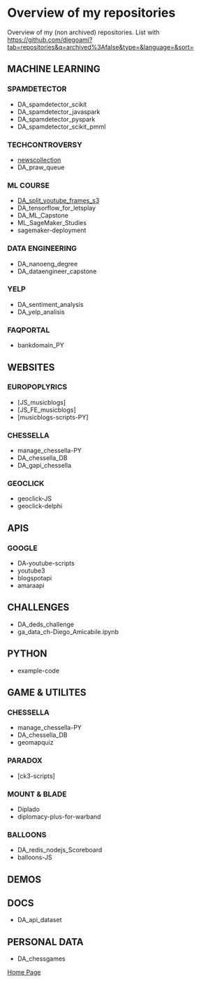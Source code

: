 # Overview of my repositories

Overview of my (non archived) repositories. List with https://github.com/diegoami?tab=repositories&q=archived%3Afalse&type=&language=&sort=

## MACHINE LEARNING

### SPAMDETECTOR

* DA_spamdetector_scikit
* DA_spamdetector_javaspark
* DA_spamdetector_pyspark 
* DA_spamdetector_scikit_pmml

### TECHCONTROVERSY

* [newscollection](http://github.com/diegoam/newscollection)
* DA_praw_queue

### ML COURSE

* [DA_split_youtube_frames_s3](http://github.com/diegoam/DA_split_youtube_frames_s3)
* DA_tensorflow_for_letsplay
* DA_ML_Capstone
* ML_SageMaker_Studies
* sagemaker-deployment


### DATA ENGINEERING

* DA_nanoeng_degree
* DA_dataengineer_capstone

### YELP

* DA_sentiment_analysis
* DA_yelp_analisis


### FAQPORTAL


* bankdomain_PY

## WEBSITES

### EUROPOPLYRICS

* [JS_musicblogs]
* [JS_FE_musicblogs]
* [musicblogs-scripts-PY] 

### CHESSELLA

* manage_chessella-PY
* DA_chessella_DB
* DA_gapi_chessella

### GEOCLICK 

* geoclick-JS 
* geoclick-delphi

## APIS

### GOOGLE

* DA-youtube-scripts
* youtube3
* blogspotapi
* amaraapi

## CHALLENGES

* DA_deds_challenge
* ga_data_ch-Diego_Amicabile.ipynb 
 
## PYTHON

* example-code

## GAME & UTILITES

### CHESSELLA

* manage_chessella-PY
* DA_chessella_DB 
* geomapquiz 

### PARADOX

* [ck3-scripts]

### MOUNT & BLADE

* Diplado 
* diplomacy-plus-for-warband

### BALLOONS

* DA_redis_nodejs_Scoreboard
* balloons-JS

## DEMOS

## DOCS

* DA_api_dataset



## PERSONAL DATA

* DA_chessgames

[Home Page](http://www.amicabile.com/)
